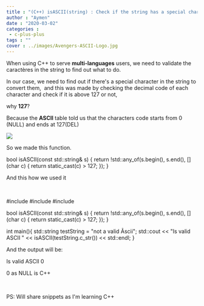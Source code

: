 ```yaml
---
title : "(C++) isASCII(string) : Check if the string has a special characters"
author : "Aymen"
date : "2020-03-02"
categories : 
 - c-plus-plus
tags : ""
cover : ../images/Avengers-ASCII-Logo.jpg
---
```


When using C++ to serve **multi-languages** users, we need to validate the caractères in the string to find out what to do.

In our case, we need to find out if there's a special character in the string to convert them,  and this was made by checking the decimal code of each character and check if it is above 127 or not,

why **127**?

Because the **ASCII** table told us that the characters code starts from 0 (NULL) and ends at 127(DEL)

![](https://aymen.co/wp-content/uploads/2020/03/asciifull.gif)

So we made this function.

bool isASCII(const std::string& s)
{
	return !std::any\_of(s.begin(), s.end(), \[\](char c) {
		return static\_cast<unsigned char>(c) > 127;
	});
}

And this how we used it

 

#include <iostream>
#include <string>
#include <algorithm> 

bool isASCII(const std::string& s)
{
	return !std::any\_of(s.begin(), s.end(), \[\](char c) {
		return static\_cast<unsigned char>(c) > 127;
	});
}

int main(){
	std::string testString = "not a valid Ãscii";
    std::cout << "Is valid ASCII " << isASCII(testString.c\_str()) << std::endl;
}

And the output will be:

Is valid ASCII 0

0 as NULL is C++

 

PS: Will share snippets as I'm learning C++
